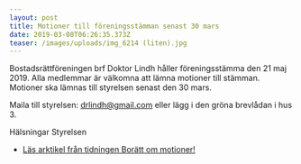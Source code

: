 ```yaml
---
layout: post
title: Motioner till föreningsstämman senast 30 mars
date: 2019-03-08T06:26:35.373Z
teaser: /images/uploads/img_6214 (liten).jpg
---
```

Bostadsrättföreningen brf Doktor Lindh håller föreningsstämma den 21 maj 2019. Alla medlemmar är välkomna att lämna motioner till stämman. Motioner ska lämnas till styrelsen senast den 30 mars.

Maila till styrelsen: drlindh@gmail.com eller lägg i den gröna brevlådan i hus 3.

Hälsningar Styrelsen
* [Läs arktikel från tidningen Borätt om motioner!](/images/uploads/Motioner_Boratt.pdf)

